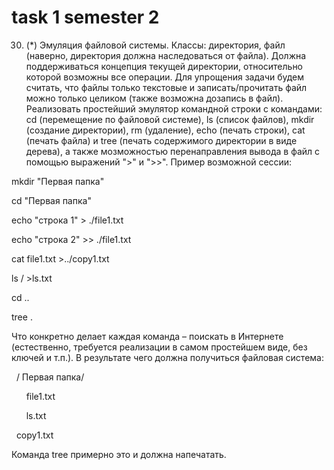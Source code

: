 # task 1 semester 2
30. (*) Эмуляция файловой системы. Классы: директория, файл (наверно, директория должна наследоваться от файла). Должна поддерживаться концепция текущей директории, относительно которой возможны все операции. Для упрощения задачи будем считать, что файлы только текстовые и записать/прочитать файл можно только целиком (также возможна дозапись в файл). Реализовать простейший эмулятор командной строки с командами: cd (перемещение по файловой системе), ls (список файлов), mkdir (создание директории), rm (удаление), echo (печать строки), cat (печать файла) и tree (печать содержимого директории в виде дерева), а также мозможностью перенаправления вывода в файл с помощью выражений ">" и ">>". Пример возможной сессии:

mkdir "Первая папка"

cd "Первая папка"

echo "строка 1" > ./file1.txt

echo "строка 2" >> ./file1.txt

cat file1.txt >../copy1.txt

ls / >ls.txt

cd ..

tree .

Что конкретно делает каждая команда – поискать в Интернете (естественно, требуется реализации в самом простейшем виде, без ключей и т.п.). В результате чего должна получиться файловая система:

&nbsp;&nbsp;/ Первая папка/

&nbsp;&nbsp;&nbsp;&nbsp;&nbsp;&nbsp;file1.txt

&nbsp;&nbsp;&nbsp;&nbsp;&nbsp;&nbsp;ls.txt

&nbsp;&nbsp;copy1.txt

Команда tree примерно это и должна напечатать. 
